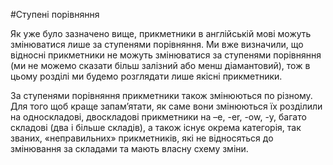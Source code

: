 #Ступенi порiвняння

<p>Як уже було зазначено вище, прикметники в англійській мові можуть змінюватися лише за ступенями порівняння. Ми вже визначили, що відносні прикметники не можуть змінюватися за ступенями порівняння (ми не можемо сказати більш залізний або менш діамантовий), тож в цьому розділі ми будемо розглядати лише якісні прикметники.</p> 

<p>За ступенями порівняння прикметники також змінюються по різному. Для того щоб краще запам’ятати, як саме вони змінюються їх розділили на <span class="p1">односкладові, двоскладові прикметники на –e, -er, -ow, -y, багато складові</span> (два і більше складів), а також існує окрема категорія, так званих, «неправильних» прикметників, які не відносяться до змінювання за складами та мають власну схему зміни. </p>

